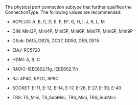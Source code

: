 The physical port connection subtype that further qualifies the ConnectionType. The following values are recommended:



* ACPLUG: A, B, C, D, E, F, EF, G, H, I, J, K, L, M

* DIN: Mini3P, Mini4P, Mini5P, Mini6P, Mini7P, Mini8P, Mini9P

* DSub: DA15, DB25, DC37, DD50, DE9, DE15

* EIAJ: RC5720

* HDMI: A, B, C

* RADIO: IEEE802.11g, IEEE802.11n

* RJ: 4P4C, 6P2C, 8P8C

* SOCKET: E-11, E-12, E-14, E-17, E-26, E-27, E-39, E-40

* TRS: TS_Mini, TS_SubMini, TRS_Mini, TRS_SubMini
